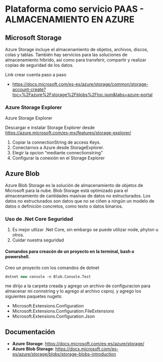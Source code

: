 # Plataforma como servicio PAAS - ALMACENAMIENTO EN AZURE

## Microsoft Storage
Azure Storage incluye el almacenamiento de objetos, archivos, discos, colas y tablas. También hay servicios para las soluciones de almacenamiento híbrido, así como para transferir, compartir y realizar copias de seguridad de los datos.

Link crear cuenta paso a paso
- https://docs.microsoft.com/es-es/azure/storage/common/storage-account-create?toc=%2Fazure%2Fstorage%2Fblobs%2Ftoc.json&tabs=azure-portal

### Azure Storage Explorer
Azure Storage Explorer

Descargar e instalar Storage Explorer desde https://azure.microsoft.com/es-mx/features/storage-explorer/
1. Copiar la connectionString de access Keys.
2. Conectarnos a Azure desde StorageExplorer.
3. Elegir la opcion “mediante connectionstring”
2. Configurar la conexión en el Storage Explorer

## Azure Blob
Azure Blob Storage es la solución de almacenamiento de objetos de Microsoft para la nube. Blob Storage está optimizado para el almacenamiento de cantidades masivas de datos no estructurados. Los datos no estructurados son datos que no se ciñen a ningún un modelo de datos o definición concretos, como texto o datos binarios.

### Uso de .Net Core Seguridad
1. Es mejor utlizar .Net Core, sin embargo se puede utilizar node, phyton u otros. 
2. Cuidar nuestra seguridad

#### Comandos para creacón de un proyecto en la terminal, bash o powershell.

Creo un proyecto con los comandos de dotnet
```p
dotnet new console -n Blob.Console.Test
```
me dirijo a la carpeta creada y agrego un archivo de configuracion para almacenar mi connstring y lo agrego al archivo csproj. 
y agrego los siguientes paquetes nugets:

- Microsoft.Extensions.Configuration
- Microsoft.Extensions.Configuration.FileExtensions
- Microsoft.Extensions.Configuration.Json

## Documentación
- **Azure Storage**: https://docs.microsoft.com/es-es/azure/storage/
- **Azure Blob Storage**: https://docs.microsoft.com/es-es/azure/storage/blobs/storage-blobs-introduction

